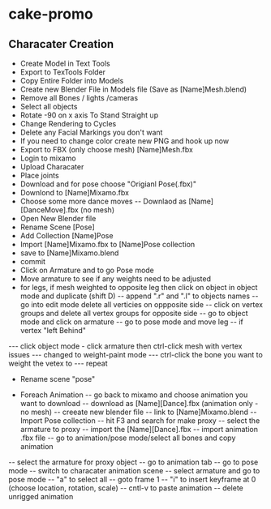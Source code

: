 # cake-promo

## Characater Creation

- Create Model in Text Tools
- Export to TexTools Folder
- Copy Entire Folder into Models
- Create new Blender File in Models file (Save as [Name]Mesh.blend)
- Remove all Bones / lights /cameras
- Select all objects
- Rotate -90 on x axis To Stand Straight up
- Change Rendering to Cycles
- Delete any Facial Markings you don't want
- If you need to change color create new PNG and hook up now
- Export to FBX (only choose mesh)  [Name]Mesh.fbx
- Login to mixamo
- Upload Characater
- Place joints
- Download and for pose choose "Origianl Pose(.fbx)"
- Downlond to [Name]Mixamo.fbx
- Choose some more dance moves
-- Downlaod as [Name][DanceMove].fbx (no mesh)
- Open New Blender file
- Rename Scene [Pose]
- Add Collection [Name]Pose
- Import [Name]Mixamo.fbx to [Name]Pose collection
- save to [Name]Mixamo.blend
- commit
- Click on Armature and to go Pose mode
- Move armature to see if any weights need to be adjusted
- for legs, if mesh weighted to opposite leg then click on object in object mode and duplicate (shift D)
-- append ".r" and ".l" to objects  names
-- go into edit mode delete all verticies on oppposite side
-- click on vertex groups and delete all vertex groups for opposite side
-- go to object mode and click on armature
-- go to pose mode and move leg
-- if vertex "left Behind"

--- click object mode - click armature then ctrl-click mesh with vertex issues
--- changed to weight-paint mode
--- ctrl-click the bone you want to weight the vetex to
--- repeat

- Rename scene "pose"

- Foreach Animation
-- go back to mixamo and choose animation you want to download
-- download as [Name][Dance].fbx (animation only - no mesh)
-- creeate new blender file
-- link to [Name]Mixamo.blend
-- Import Pose collection
-- hit F3 and search for make proxy
-- select the armature to proxy
-- import the [Name][Dance].fbx
-- import animation .fbx file
-- go to animation/pose mode/select all bones and copy animation

-- select the armature for proxy object
-- go to animation tab
-- go to pose mode
-- switch to characater animation scene
-- select armature and go to pose mode
-- "a" to select all
-- goto frame 1
-- "i" to insert keyframe at 0 (choose location, rotation, scale)
-- cntl-v to paste animation
-- delete unrigged animation





